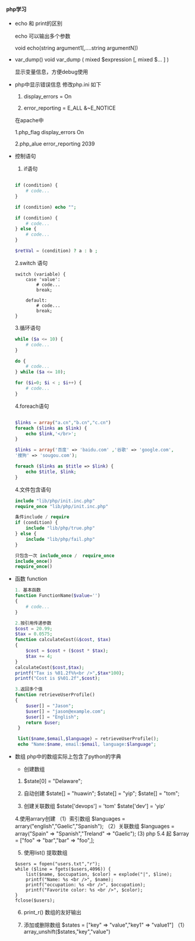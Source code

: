 #### php学习

+ echo 和 print的区别

    echo 可以输出多个参数

    void echo(string argument1[,....string argumentN])
+ var_dump()
   void var_dump ( mixed $expression [, mixed $... ] )

   显示变量信息，方便debug使用
+ php中显示错误信息 修改php.ini 如下

    1. display_errors = On

    2. error_reporting = E_ALL &~E_NOTICE

    在apache中

    1.php_flag display_errors On

    2.php_alue error_reporting 2039

+ 控制语句
    1. if语句
    ``` php

    if (condition) {
        # code...
    }

    if (condition) echo "";

    if (condition) {
        # code...
    } else {
        # code...
    }

    $retVal = (condition) ? a : b ;
    ```
    2.switch 语句
    ```
    switch (variable) {
        case 'value':
            # code...
            break;

        default:
            # code...
            break;
    }
    ```
    3.循环语句
    ``` php
    while ($a <= 10) {
        # code...
    }

    do {
        # code...
    } while ($a <= 10);

    for ($i=0; $i < ; $i++) {
        # code...
    }
    ```
    4.foreach语句

    ``` php

    $links = array("a.cn","b.cn","c.cn")
    foreach ($links as $link) {
        echo $link,'</br>';
    }

    $links = array('百度' => 'baidu.com' ,'谷歌' => 'google.com',
    '搜狗' => 'sougou.com');

    foreach ($links as $title => $link) {
        echo $title, $link;
    }
    ```
    4.文件包含语句
    ``` php
    include "lib/php/init.inc.php"
    require_once "lib/php/init.inc.php"

    条件include / require
    if (condition) {
        include "lib/php/true.php"
    } else {
        include "lib/php/fail.php"
    }

    只包含一次 include_once /  require_once
    include_once()
    require_once()
    ```

+ 函数 function
    ``` php
    1. 基本函数
    function FunctionName($value='')
    {
        # code...
    }

    2.按引用传递参数
    $cost = 20.99;
    $tax = 0.0575;
    function calculateCost(&$cost, $tax)
    {
        $cost = $cost + ($cost * $tax);
        $tax += 4;
    }
    calculateCost($cost,$tax);
    printf("Tax is %01.2f%%<br />",$tax*100);
    printf("Cost is $%01.2f",$cost);

    3.返回多个值
    function retrieveUserProfile()
    {
        $user[] = "Jason";
        $user[] = "jason@example.com";
        $user[] = "English";
        return $user;
     }

     list($name,$email,$language) = retrieveUserProfile();
     echo "Name:$name, email:$email, language:$language";
     ```
+ 数组
    php中的数组实际上包含了python的字典
    - 创建数组
    1. $state[0] = "Delaware";

    2. 自动创建
       $state[] = "huawin";
       $state[] = "yip";
       $state[] = "tom";

    3. 创建关联数组
        $state['devops'] = 'tom'
        $state['dev'] = 'yip'

    4.使用arrary创建
        （1）索引数组
            $languages = arrary("english","Gaelic","Spanish");
        （2）关联数组
            $languages = array("Spain" => "Spanish","Treland" => "Gaelic");
         (3) php 5.4 起
        $array = ["foo" => "bar","bar" => "foo",];

    5. 使用list() 提取数组
    ```
    $users = fopen("users.txt","r");
    while ($line = fgets($users,4096)) {
        list($name, $occupation, $color) = explode("|", $line);
        printf("Name: %s <br />", $name);
        printf("occupation: %s <br />", $occupation);
        printf("Favorite color: %s <br />", $color);
    }
    fclose($users);
    ```
    6. print_r() 数组的友好输出

    7. 添加或删除数组
        $states = ["key" => "value","key1" => "value1"]
        （1）array_unshift($states,"key","value")

